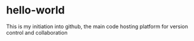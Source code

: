 # hello-world
This is my initiation into github, the main code hosting platform for version control and collaboration

